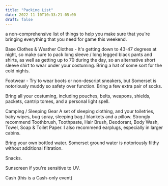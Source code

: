 ```yaml
---
title: "Packing List"
date: 2022-11-10T10:33:21-05:00
draft: false
---
```


a non-comprehensive list of things to help you make sure that you're bringing everything that you need for game this weekend.

Base Clothes & Weather Clothes - It's getting down to 43-47 degrees at night, so make sure to pack long sleeve / long legged black pants and shirts, as well as getting up to 70 during the day, so an alternative short sleeve shirt to wear under your costuming.  Bring a hat of some sort for the cold nights.

Footwear - Try to wear boots or non-descript sneakers, but Somerset is notoriously muddy so safety over function.  Bring a few extra pair of socks.

Bring all your costuming, including pouches, belts, weapons, shields, packets, cantrip tomes, and a personal light spell.

Camping / Sleeping Gear
A set of sleeping clothing, and your toiletries, baby wipes, bug spray, sleeping bag / blankets and a pillow.  Strongly recommend Toothbrush, Toothpaste, Hair Brush, Deodorant, Body Wash, Towel, Soap & Toilet Paper. I also recommend earplugs, especially in larger cabins.

Bring your own bottled water.   Somerset ground water is notoriously filthy without additional filtration.

Snacks. 

Sunscreen if you're sensitive to UV.

Cash (this is a Cash-only event)

